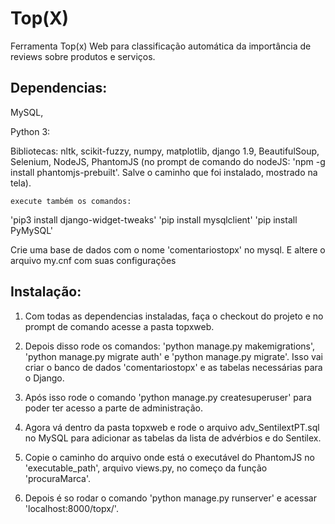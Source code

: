 # Top(X)
Ferramenta Top(x) Web para classificação automática da importância de reviews sobre produtos e serviços.

## Dependencias:
MySQL,

Python 3:

  Bibliotecas: nltk, scikit-fuzzy, numpy, matplotlib, django 1.9, BeautifulSoup, Selenium, NodeJS, PhantomJS (no prompt de comando do nodeJS: 'npm -g install phantomjs-prebuilt'. Salve o caminho que foi instalado, mostrado na tela).
  

	execute também os comandos: 
  'pip3 install django-widget-tweaks'
  'pip install mysqlclient'
  'pip install PyMySQL'

  Crie uma base de dados com o nome 'comentariostopx' no mysql. E altere o arquivo my.cnf com suas configurações

## Instalação:

  1. Com todas as dependencias instaladas, faça o checkout do projeto e no prompt de comando acesse a pasta topxweb.
   
  2. Depois disso rode os comandos: 'python manage.py makemigrations', 'python manage.py migrate auth' e 'python manage.py migrate'. Isso vai criar o banco de dados 'comentariostopx' e as tabelas necessárias para o Django. 
  
  3. Após isso rode o comando 'python manage.py createsuperuser' para poder ter acesso a parte de administração.
  
  4. Agora vá dentro da pasta topxweb e rode o arquivo adv_SentilextPT.sql no MySQL para adicionar as tabelas da lista de advérbios e do Sentilex.

  5. Copie o caminho do arquivo onde está o executável do PhantomJS no 'executable_path', arquivo views.py, no começo da função 'procuraMarca'.
  
  6. Depois é so rodar o comando 'python manage.py runserver' e acessar 'localhost:8000/topx/'.
